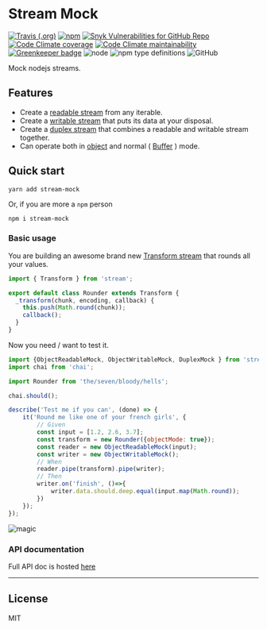 # Stream Mock

[![Travis (.org)](https://img.shields.io/travis/b4nst/stream-mock.svg?logo=travis-ci)](https://travis-ci.org/b4nst/stream-mock)
[![npm](https://img.shields.io/npm/v/stream-mock.svg?logo=npm)](https://www.npmjs.com/package/stream-mock)
[![Snyk Vulnerabilities for GitHub Repo](https://img.shields.io/snyk/vulnerabilities/github/b4nst/stream-mock.svg?logo=snyk)](https://github.com/b4nst/stream-mock/network/alerts)
[![Code Climate coverage](https://img.shields.io/codeclimate/coverage/b4nst/stream-mock.svg?logo=code-climate)](https://codeclimate.com/github/b4nst/stream-mock)
[![Code Climate maintainability](https://img.shields.io/codeclimate/maintainability/b4nst/stream-mock.svg?logo=code-climate)](https://codeclimate.com/github/b4nst/stream-mock)
[![Greenkeeper badge](https://img.shields.io/badge/-enabled-green.svg?logo=greenkeeper&color=grey)](https://greenkeeper.io/)
![node](https://img.shields.io/node/v/stream-mock.svg?label=&logo=node.js&color=grey)
![npm type definitions](https://img.shields.io/npm/types/stream-mock.svg)
![GitHub](https://img.shields.io/github/license/b4nst/stream-mock.svg)

Mock nodejs streams.

## Features

- Create a
  [readable stream](https://nodejs.org/api/stream.html#stream_readable_streams)
  from any iterable.
- Create a
  [writable stream](https://nodejs.org/api/stream.html#stream_writable_streams)
  that puts its data at your disposal.
- Create a
  [duplex stream](https://nodejs.org/api/stream.html#stream_duplex_and_transform_streams)
  that combines a readable and writable stream together.
- Can operate both in
  [object](https://nodejs.org/api/stream.html#stream_object_mode) and normal
  ( [Buffer](https://nodejs.org/api/buffer.html#buffer_buf_length) ) mode.

## Quick start

```shell
yarn add stream-mock
```

Or, if you are more a `npm` person

```shell
npm i stream-mock
```

### Basic usage

You are building an awesome brand new 
[Transform stream](https://nodejs.org/api/stream.html#stream_duplex_and_transform_streams)
that rounds all your values.

```javascript
import { Transform } from 'stream';

export default class Rounder extends Transform {
  _transform(chunk, encoding, callback) {
    this.push(Math.round(chunk));
    callback();
  }
}
```

Now you need / want to test it.

```javascript
import {ObjectReadableMock, ObjectWritableMock, DuplexMock } from 'stream-mock';
import chai from 'chai';

import Rounder from 'the/seven/bloody/hells';

chai.should();

describe('Test me if you can', (done) => {
    it('Round me like one of your french girls', {
        // Given
        const input = [1.2, 2.6, 3.7];
        const transform = new Rounder({objectMode: true});
        const reader = new ObjectReadableMock(input);
        const writer = new ObjectWritableMock();
        // When
        reader.pipe(transform).pipe(writer);
        // Then
        writer.on('finish', ()=>{
            writer.data.should.deep.equal(input.map(Math.round));
        })
    });
});
```

![magic](https://media.giphy.com/media/12NUbkX6p4xOO4/giphy.gif)

### API documentation

Full API doc is hosted [here](https://bastienar.github.io/stream-mock/)

----------------

## License

MIT
